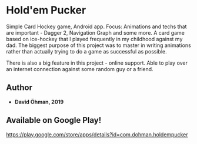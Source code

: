 # Hold'em Pucker
Simple Card Hockey game, Android app. Focus: Animations and techs that are important - Dagger 2, Navigation Graph and some more. A card game based on ice-hockey that I played frequently in my childhood against my dad. The biggest purpose of this project was to master in writing animations rather than actually trying to do a game as successful as possible.

There is also a big feature in this project - online support. Able to play over an internet connection against some random guy or a friend.

## Author
* **David Öhman, 2019**

## Available on Google Play!
https://play.google.com/store/apps/details?id=com.dohman.holdempucker
